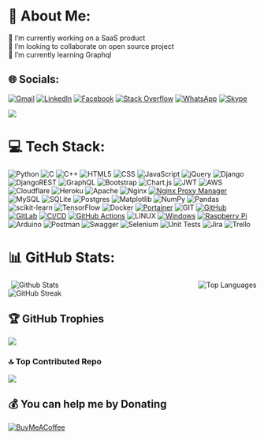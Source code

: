 # 💫 About Me:

🔭 I’m currently working on a SaaS product<br>👯 I’m looking to collaborate on open source project<br>🌱 I’m currently learning Graphql

## 🌐 Socials:

[![Gmail](https://img.shields.io/badge/-Gmail-FF0000?logo=gmail&logoColor=white)](mailto:plabondatta26@gmail.com) [![LinkedIn](https://img.shields.io/badge/LinkedIn-%230077B5.svg?logo=linkedin&logoColor=white)](https://linkedin.com/in/plabondatta26) [![Facebook](https://img.shields.io/badge/Facebook-%231877F2.svg?logo=Facebook&logoColor=white)](https://facebook.com/plabondatta26) [![Stack Overflow](https://img.shields.io/badge/-Stackoverflow-FE7A16?logo=stack-overflow&logoColor=white)](https://stackoverflow.com/users/13040712) [![WhatsApp](https://img.shields.io/badge/-WhatsApp-25D366?logo=whatsapp&logoColor=white)](https://wa.me/+8801797405859) [![Skype](https://img.shields.io/badge/-Skype-00AFF0?logo=skype&logoColor=white)](skype:plabondatta26?chat)

[![](https://visitcount.itsvg.in/api?id=plabondatta26&icon=5&color=1)](https://visitcount.itsvg.in)

# 💻 Tech Stack:

![Python](https://img.shields.io/badge/python-3670A0?style=flat-square&logo=python&logoColor=ffdd54) ![C](https://img.shields.io/badge/c-%2300599C.svg?style=flat-square&logo=c&logoColor=white) ![C++](https://img.shields.io/badge/c++-%2300599C.svg?style=flat-square&logo=c%2B%2B&logoColor=white) ![HTML5](https://img.shields.io/badge/html5-%23E34F26.svg?style=flat-square&logo=html5&logoColor=white) ![CSS](https://img.shields.io/badge/-CSS-1572B6?style=flat-square&logo=css3&logoColor=white) ![JavaScript](https://img.shields.io/badge/javascript-%23323330.svg?style=flat-square&logo=javascript&logoColor=%23F7DF1E) ![jQuery](https://img.shields.io/badge/-jQuery-0769AD?logo=jquery&logoColor=white) ![Django](https://img.shields.io/badge/django-%23092E20.svg?style=flat-square&logo=django&logoColor=white) ![DjangoREST](https://img.shields.io/badge/DJANGO-REST-ff1709?style=flat-square&logo=django&logoColor=white&color=ff1709&labelColor=gray) ![GraphQL](https://img.shields.io/badge/-GraphQL-E10098?style=flat-square&logo=graphql&logoColor=white) ![Bootstrap](https://img.shields.io/badge/bootstrap-%238511FA.svg?style=flat-square&logo=bootstrap&logoColor=white) ![Chart.js](https://img.shields.io/badge/chart.js-F5788D.svg?style=flat-square&logo=chart.js&logoColor=white) ![JWT](https://img.shields.io/badge/JWT-black?style=flat-square&logo=JSON%20web%20tokens) ![AWS](https://img.shields.io/badge/AWS-%23FF9900.svg?style=flat-square&logo=amazon-aws&logoColor=white) ![Cloudflare](https://img.shields.io/badge/Cloudflare-F38020?style=flat-square&logo=Cloudflare&logoColor=white) ![Heroku](https://img.shields.io/badge/heroku-%23430098.svg?style=flat-square&logo=heroku&logoColor=white) ![Apache](https://img.shields.io/badge/apache-%23D42029.svg?style=flat-square&logo=apache&logoColor=white) ![Nginx](https://img.shields.io/badge/nginx-%23009639.svg?style=flat-square&logo=nginx&logoColor=white) [![Nginx Proxy Manager](https://img.shields.io/badge/-Nginx%20Proxy%20Manager-269539?logo=Nginx&logoColor=white)](https://nginxproxymanager.com/) ![MySQL](https://img.shields.io/badge/mysql-%2300000f.svg?style=flat-square&logo=mysql&logoColor=white) ![SQLite](https://img.shields.io/badge/sqlite-%2307405e.svg?style=flat-square&logo=sqlite&logoColor=white) ![Postgres](https://img.shields.io/badge/postgres-%23316192.svg?style=flat-square&logo=postgresql&logoColor=white) ![Matplotlib](https://img.shields.io/badge/Matplotlib-%23ffffff.svg?style=flat-square&logo=Matplotlib&logoColor=black) ![NumPy](https://img.shields.io/badge/numpy-%23013243.svg?style=flat-square&logo=numpy&logoColor=white) ![Pandas](https://img.shields.io/badge/pandas-%23150458.svg?style=flat-square&logo=pandas&logoColor=white) ![scikit-learn](https://img.shields.io/badge/scikit--learn-%23F7931E.svg?style=flat-square&logo=scikit-learn&logoColor=white) ![TensorFlow](https://img.shields.io/badge/TensorFlow-%23FF6F00.svg?style=flat-square&logo=TensorFlow&logoColor=white) ![Docker](https://img.shields.io/badge/docker-%230db7ed.svg?style=flat-square&logo=docker&logoColor=white) [![Portainer](https://img.shields.io/badge/-Portainer-13B5EA?logo=Portainer&logoColor=white)](https://www.portainer.io/) ![GIT](https://img.shields.io/badge/Git-fc6d26?style=flat-square&logo=git&logoColor=white) [![GitHub](https://img.shields.io/badge/-GitHub-181717?logo=github&logoColor=white)](https://github.com/plabondatta26) [![GitLab](https://img.shields.io/badge/-GitLab-FCA121?logo=gitlab&logoColor=white)](https://gitlab.com/plabondatta26) [![CI/CD](https://img.shields.io/badge/-CI/CD-017B5A?logo=jenkins&logoColor=white)](https://en.wikipedia.org/wiki/CI/CD) [![GitHub Actions](https://img.shields.io/badge/-GitHub%20Actions-2088FF?logo=github%20actions&logoColor=white)](https://github.com/features/actions) ![LINUX](https://img.shields.io/badge/Linux-FCC624?style=flat-square&logo=linux&logoColor=black) [![Windows](https://img.shields.io/badge/-Windows-0078D6?logo=windows&logoColor=white)](https://www.microsoft.com/en-us/windows) [![Raspberry Pi](https://img.shields.io/badge/-Raspberry%20Pi-C51A4A?logo=Raspberry%20Pi&logoColor=white)](https://www.raspberrypi.org/) ![Arduino](https://img.shields.io/badge/-Arduino-00979D?style=flat-square&logo=Arduino&logoColor=white) ![Postman](https://img.shields.io/badge/Postman-FF6C37?style=flat-square&logo=postman&logoColor=white) ![Swagger](https://img.shields.io/badge/-Swagger-%23Clojure?style=flat-square&logo=swagger&logoColor=white) ![Selenium](https://img.shields.io/badge/-Selenium-43B02A?logo=selenium&logoColor=white) ![Unit Tests](https://img.shields.io/badge/-Unit%20Tests-00BCD4?logo=unittest&logoColor=white) ![Jira](https://img.shields.io/badge/jira-%230A0FFF.svg?style=flat-square&logo=jira&logoColor=white) ![Trello](https://img.shields.io/badge/Trello-%23026AA7.svg?style=flat-square&logo=Trello&logoColor=white)

# 📊 GitHub Stats:

<!-- | ![GitHub Stats](https://github-readme-stats.vercel.app/api?username=plabondatta26&theme=dark&hide_border=false&include_all_commits=true&count_private=true) ![GitHub Streak](https://github-readme-streak-stats.herokuapp.com/?user=plabondatta26&theme=dark&hide_border=false) | ![Top Languages](https://github-readme-stats.vercel.app/api/top-langs/?username=plabondatta26&theme=dark&hide_border=false&include_all_commits=true&count_private=true&layout=pie&langs_count=10) -->
<div style="display: flex; justify-content: space-between;">

  <div align="center">
    <img align="center" src="https://github-readme-stats.vercel.app/api?username=plabondatta26&show_icons=true&theme=dark&title_color=ffffff&text_color=ffffff&icon_color=0775d5&locale=en&include_all_commits=true&count_private=true&" alt="Github Stats" /> <br>
    <img src="https://github-readme-streak-stats.herokuapp.com/?user=plabondatta26&theme=dark&hide_border=false" alt="GitHub Streak">
  </div>

  <div align="center">
    <img  src="https://github-readme-stats.vercel.app/api/top-langs/?username=plabondatta26&theme=dark&hide_border=false&include_all_commits=true&count_private=true&layout=pie&langs_count=10" alt="Top Languages">
  </div>

</div>

## 🏆 GitHub Trophies

![](https://github-profile-trophy.vercel.app/?username=plabondatta26&theme=onestar&no-frame=false&no-bg=false&margin-w=4)

### 🔝 Top Contributed Repo

![](https://github-contributor-stats.vercel.app/api?username=plabondatta26&limit=5&theme=dark&combine_all_yearly_contributions=true)

## 💰 You can help me by Donating

[![BuyMeACoffee](https://img.shields.io/badge/Buy%20Me%20a%20Coffee-ffdd00?style=for-the-badge&logo=buy-me-a-coffee&logoColor=black)](https://buymeacoffee.com/plabondatta26)

<!-- [![PayPal](https://img.shields.io/badge/PayPal-00457C?style=for-the-badge&logo=paypal&logoColor=white)](https://paypal.me/plabondatta26) -->

<!-- Proudly created with GPRM ( https://gprm.itsvg.in ) -->
